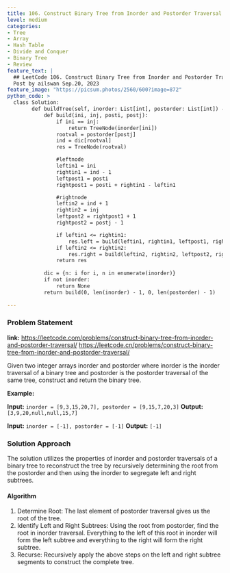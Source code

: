 ```yaml
---
title: 106. Construct Binary Tree from Inorder and Postorder Traversal
level: medium
categories:
- Tree
- Array
- Hash Table
- Divide and Conquer
- Binary Tree
- Review
feature_text: |
  ## LeetCode 106. Construct Binary Tree from Inorder and Postorder Traversal
  Post by ailswan Sep.20, 2023
feature_image: "https://picsum.photos/2560/600?image=872"
python_code: >
  class Solution:
        def buildTree(self, inorder: List[int], postorder: List[int]) -> Optional[TreeNode]:
            def build(ini, inj, posti, postj):
                if ini == inj:
                    return TreeNode(inorder[ini])
                rootval = postorder[postj]
                ind = dic[rootval]
                res = TreeNode(rootval)

                #leftnode
                leftin1 = ini
                rightin1 = ind - 1
                leftpost1 = posti
                rightpost1 = posti + rightin1 - leftin1

                #rightnode
                leftin2 = ind + 1
                rightin2 = inj
                leftpost2 = rightpost1 + 1
                rightpost2 = postj - 1

                if leftin1 <= rightin1:
                    res.left = build(leftin1, rightin1, leftpost1, rightpost1)
                if leftin2 <= rightin2:
                    res.right = build(leftin2, rightin2, leftpost2, rightpost2)
                return res
            
            dic = {n: i for i, n in enumerate(inorder)}
            if not inorder:
                return None
            return build(0, len(inorder) - 1, 0, len(postorder) - 1)
   
---
```


### Problem Statement
**link:**
https://leetcode.com/problems/construct-binary-tree-from-inorder-and-postorder-traversal/
https://leetcode.cn/problems/construct-binary-tree-from-inorder-and-postorder-traversal/


Given two integer arrays inorder and postorder where inorder is the inorder traversal of a binary tree and postorder is the postorder traversal of the same tree, construct and return the binary tree.

**Example:**

**Input:** `inorder = [9,3,15,20,7], postorder = [9,15,7,20,3]`
**Output:** `[3,9,20,null,null,15,7]`
 
**Input:** `inorder = [-1], postorder = [-1]`
**Output:** `[-1]`
 

### Solution Approach

The solution utilizes the properties of inorder and postorder traversals of a binary tree to reconstruct the tree by recursively determining the root from the postorder and then using the inorder to segregate left and right subtrees.


#### Algorithm
 
1. Determine Root: The last element of postorder traversal gives us the root of the tree.
2. Identify Left and Right Subtrees: Using the root from postorder, find the root in inorder traversal. Everything to the left of this root in inorder will form the left subtree and everything to the right will form the right subtree.
3. Recurse: Recursively apply the above steps on the left and right subtree segments to construct the complete tree.